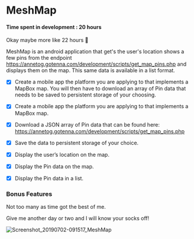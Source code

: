 # MeshMap

#### Time spent in development : 20 hours

Okay maybe more like 22 hours 😬

MeshMap is an android application that get's the user's location shows a few pins from the endpoint https://annetog.gotenna.com/development/scripts/get_map_pins.php and displays them on the map.  This same data is available in a list format.

- [x] Create a mobile app the platform you are applying to that implements a MapBox map. You will then have to download an array of Pin data that needs to be saved to persistent storage of your choosing.

- [x] Create a mobile app the platform you are applying to that implements a MapBox map.

- [x] Download a JSON array of Pin data that can be found here: https://annetog.gotenna.com/development/scripts/get_map_pins.php

- [x] Save the data to persistent storage of your choice.

- [x] Display the user’s location on the map.

- [x] Display the Pin data on the map.

- [x] Display the Pin data in a list.

### Bonus Features

Not too many as time got the best of me.

Give me another day or two and I will know your socks off!

![Screenshot_20190702-091517_MeshMap](https://user-images.githubusercontent.com/7444521/60528798-21fb4700-9caa-11e9-981d-9b18775e6f7a.jpg)
